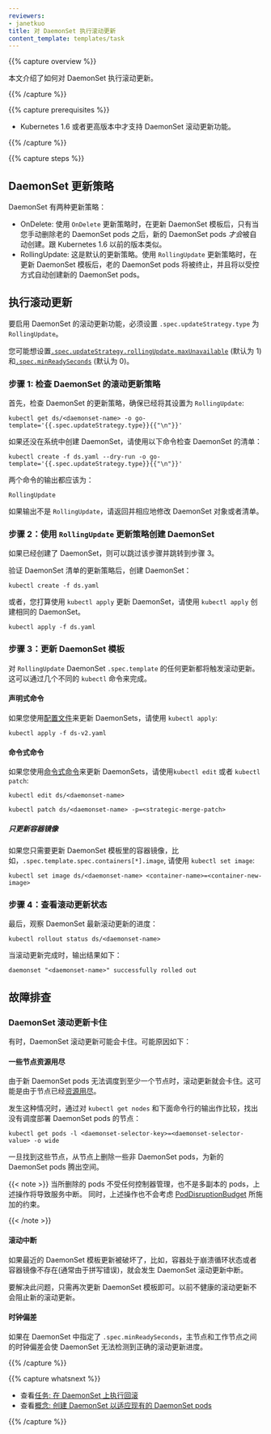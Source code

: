 ```yaml
---
reviewers:
- janetkuo
title: 对 DaemonSet 执行滚动更新
content_template: templates/task
---
```


<!--
---
reviewers:
- janetkuo
title: Perform a Rolling Update on a DaemonSet
content_template: templates/task
---
--->

{{% capture overview %}}

<!--
This page shows how to perform a rolling update on a DaemonSet.
--->
本文介绍了如何对 DaemonSet 执行滚动更新。

{{% /capture %}}


{{% capture prerequisites %}}

<!--
* The DaemonSet rolling update feature is only supported in Kubernetes version 1.6 or later.
--->
* Kubernetes 1.6 或者更高版本中才支持 DaemonSet 滚动更新功能。

{{% /capture %}}


{{% capture steps %}}

<!--
## DaemonSet Update Strategy
--->
## DaemonSet 更新策略

<!--
DaemonSet has two update strategy types:
--->
DaemonSet 有两种更新策略：

<!--
* OnDelete:  With `OnDelete` update strategy, after you update a DaemonSet template, new
  DaemonSet pods will *only* be created when you manually delete old DaemonSet
  pods. This is the same behavior of DaemonSet in Kubernetes version 1.5 or
  before.
* RollingUpdate: This is the default update strategy.  
  With `RollingUpdate` update strategy, after you update a
  DaemonSet template, old DaemonSet pods will be killed, and new DaemonSet pods
  will be created automatically, in a controlled fashion.
--->
* OnDelete:  使用 `OnDelete` 更新策略时，在更新 DaemonSet 模板后，只有当您手动删除老的 DaemonSet pods 之后，新的 DaemonSet pods *才会*被自动创建。跟 Kubernetes 1.6 以前的版本类似。
* RollingUpdate: 这是默认的更新策略。使用 `RollingUpdate` 更新策略时，在更新 DaemonSet 模板后，老的 DaemonSet pods 将被终止，并且将以受控方式自动创建新的 DaemonSet pods。

<!--
## Performing a Rolling Update
--->
## 执行滚动更新

<!--
To enable the rolling update feature of a DaemonSet, you must set its
`.spec.updateStrategy.type` to `RollingUpdate`.
--->
要启用 DaemonSet 的滚动更新功能，必须设置 `.spec.updateStrategy.type` 为 `RollingUpdate`。

<!--
You may want to set [`.spec.updateStrategy.rollingUpdate.maxUnavailable`](/docs/concepts/workloads/controllers/deployment/#max-unavailable) (default
to 1) and [`.spec.minReadySeconds`](/docs/concepts/workloads/controllers/deployment/#min-ready-seconds) (default to 0) as well.
--->
您可能想设置[`.spec.updateStrategy.rollingUpdate.maxUnavailable`](/docs/concepts/workloads/controllers/deployment/#max-unavailable) (默认为 1) 和[`.spec.minReadySeconds`](/docs/concepts/workloads/controllers/deployment/#min-ready-seconds) (默认为 0)。 

<!--
### Step 1: Checking DaemonSet `RollingUpdate` update strategy
--->
### 步骤 1: 检查 DaemonSet 的滚动更新策略

<!--
First, check the update strategy of your DaemonSet, and make sure it's set to
`RollingUpdate`:
--->
首先，检查 DaemonSet 的更新策略，确保已经将其设置为 `RollingUpdate`:

```shell
kubectl get ds/<daemonset-name> -o go-template='{{.spec.updateStrategy.type}}{{"\n"}}'
```

<!--
If you haven't created the DaemonSet in the system, check your DaemonSet
manifest with the following command instead:
--->
如果还没在系统中创建 DaemonSet，请使用以下命令检查 DaemonSet 的清单：

```shell
kubectl create -f ds.yaml --dry-run -o go-template='{{.spec.updateStrategy.type}}{{"\n"}}'
```
<!--
The output from both commands should be:
--->
两个命令的输出都应该为：

```shell
RollingUpdate
```

<!--
If the output isn't `RollingUpdate`, go back and modify the DaemonSet object or
manifest accordingly.
--->
如果输出不是 `RollingUpdate`，请返回并相应地修改 DaemonSet 对象或者清单。

<!--
### Step 2: Creating a DaemonSet with `RollingUpdate` update strategy
--->
### 步骤 2：使用 `RollingUpdate` 更新策略创建 DaemonSet

<!--
If you have already created the DaemonSet, you may skip this step and jump to
step 3.
--->
如果已经创建了 DaemonSet，则可以跳过该步骤并跳转到步骤 3。

<!--
After verifying the update strategy of the DaemonSet manifest, create the DaemonSet:
--->
验证 DaemonSet 清单的更新策略后，创建 DaemonSet：

```shell
kubectl create -f ds.yaml
```

<!--
Alternatively, use `kubectl apply` to create the same DaemonSet if you plan to
update the DaemonSet with `kubectl apply`.
--->
或者，您打算使用 `kubectl apply` 更新 DaemonSet，请使用 `kubectl apply` 创建相同的 DaemonSet。

```shell
kubectl apply -f ds.yaml
```

<!--
### Step 3: Updating a DaemonSet template
--->
### 步骤 3：更新 DaemonSet 模板

<!--
Any updates to a `RollingUpdate` DaemonSet `.spec.template` will trigger a rolling
update. This can be done with several different `kubectl` commands.
--->
对 `RollingUpdate` DaemonSet `.spec.template` 的任何更新都将触发滚动更新。这可以通过几个不同的 `kubectl` 命令来完成。

<!--
#### Declarative commands
--->
#### 声明式命令

<!--
If you update DaemonSets using
[configuration files](/docs/concepts/overview/object-management-kubectl/declarative-config/),
use `kubectl apply`:
--->
如果您使用[配置文件](/docs/concepts/overview/object-management-kubectl/declarative-config/)来更新 DaemonSets，请使用 `kubectl apply`:

```shell
kubectl apply -f ds-v2.yaml
```

<!--
#### Imperative commands
--->
#### 命令式命令

<!--
If you update DaemonSets using
[imperative commands](/docs/concepts/overview/object-management-kubectl/imperative-command/),
use `kubectl edit` or `kubectl patch`:
--->
如果您使用[命令式命令](/docs/concepts/overview/object-management-kubectl/imperative-command/)来更新 DaemonSets，请使用`kubectl edit` 或者 `kubectl patch`:

```shell
kubectl edit ds/<daemonset-name>
```

```shell
kubectl patch ds/<daemonset-name> -p=<strategic-merge-patch>
```

<!--
##### Updating only the container image
--->
##### 只更新容器镜像

<!--
If you just need to update the container image in the DaemonSet template, i.e.
`.spec.template.spec.containers[*].image`, use `kubectl set image`:
--->
如果您只需要更新 DaemonSet 模板里的容器镜像，比如，`.spec.template.spec.containers[*].image`, 请使用 `kubectl set image`:

```shell
kubectl set image ds/<daemonset-name> <container-name>=<container-new-image>
```

<!--
### Step 4: Watching the rolling update status
--->
### 步骤 4：查看滚动更新状态

<!--
Finally, watch the rollout status of the latest DaemonSet rolling update:
--->
最后，观察 DaemonSet 最新滚动更新的进度：

```shell
kubectl rollout status ds/<daemonset-name>
```

<!--
When the rollout is complete, the output is similar to this:
--->
当滚动更新完成时，输出结果如下：

```shell
daemonset "<daemonset-name>" successfully rolled out
```

<!--
## Troubleshooting
--->
## 故障排查

<!--
### DaemonSet rolling update is stuck
--->
### DaemonSet 滚动更新卡住

<!--
Sometimes, a DaemonSet rolling update may be stuck. Here are some possible
causes:
--->
有时，DaemonSet 滚动更新可能会卡住。可能原因如下：

<!--
#### Some nodes run out of resources
--->
#### 一些节点资源用尽

<!--
The rollout is stuck because new DaemonSet pods can't be scheduled on at least one
node. This is possible when the node is
[running out of resources](/docs/tasks/administer-cluster/out-of-resource/).
--->
由于新 DaemonSet pods 无法调度到至少一个节点时，滚动更新就会卡住。这可能是由于节点已经[资源用尽](/docs/tasks/administer-cluster/out-of-resource/)。

<!--
When this happens, find the nodes that don't have the DaemonSet pods scheduled on
by comparing the output of `kubectl get nodes` and the output of:
--->
发生这种情况时，通过对 `kubectl get nodes` 和下面命令行的输出作比较，找出没有调度部署 DaemonSet pods 的节点：

```shell
kubectl get pods -l <daemonset-selector-key>=<daemonset-selector-value> -o wide
```

<!--
Once you've found those nodes, delete some non-DaemonSet pods from the node to
make room for new DaemonSet pods.
--->
一旦找到这些节点，从节点上删除一些非 DaemonSet pods，为新的 DaemonSet pods 腾出空间。

<!--
{{< note >}}
This will cause service disruption when deleted pods are not controlled by any controllers or pods are not
replicated. This does not respect [PodDisruptionBudget](/docs/tasks/configure-pod-container/configure-pod-disruption-budget/)
either.
{{< /note >}}
--->
{{< note >}}
当所删除的 pods 不受任何控制器管理，也不是多副本的 pods，上述操作将导致服务中断。
同时，上述操作也不会考虑 [PodDisruptionBudget](/docs/tasks/configure-pod-container/configure-pod-disruption-budget/) 所施加的约束。

{{< /note >}}

<!--
#### Broken rollout
--->
#### 滚动中断

<!--
If the recent DaemonSet template update is broken, for example, the container is
crash looping, or the container image doesn't exist (often due to a typo),
DaemonSet rollout won't progress.
--->
如果最近的 DaemonSet 模板更新被破坏了，比如，容器处于崩溃循环状态或者容器镜像不存在(通常由于拼写错误)，就会发生 DaemonSet 滚动更新中断。

<!--
To fix this, just update the DaemonSet template again. New rollout won't be
blocked by previous unhealthy rollouts.
--->
要解决此问题，只需再次更新 DaemonSet 模板即可。以前不健康的滚动更新不会阻止新的滚动更新。

<!--
#### Clock skew
--->
#### 时钟偏差

<!--
If `.spec.minReadySeconds` is specified in the DaemonSet, clock skew between
master and nodes will make DaemonSet unable to detect the right rollout
progress.
--->
如果在 DaemonSet 中指定了 `.spec.minReadySeconds`，主节点和工作节点之间的时钟偏差会使 DaemonSet 无法检测到正确的滚动更新进度。

{{% /capture %}}


{{% capture whatsnext %}}

<!--
* See [Task: Performing a rollback on a
  DaemonSet](/docs/tasks/manage-daemon/rollback-daemon-set/)
* See [Concepts: Creating a DaemonSet to adopt existing DaemonSet pods](/docs/concepts/workloads/controllers/daemonset/)
--->
* 查看[任务: 在 DaemonSet 上执行回滚](/docs/tasks/manage-daemon/rollback-daemon-set/)
* 查看[概念: 创建 DaemonSet 以适应现有的 DaemonSet pods](/docs/concepts/workloads/controllers/daemonset/)

{{% /capture %}}
